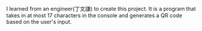 I learned from an engineer(丁文謙) to create this project. It is a program that takes in at most 17 characters in the console and generates a QR code based on the user's input.
